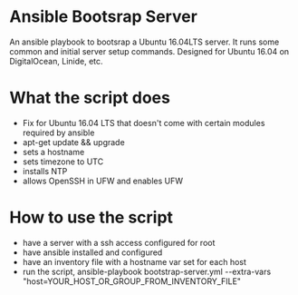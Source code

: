 # Ansible Bootsrap Server
An ansible playbook to bootsrap a Ubuntu 16.04LTS server.  It runs some common and initial server setup commands.  Designed for Ubuntu 16.04 on DigitalOcean, Linide, etc.

# What the script does
- Fix for Ubuntu 16.04 LTS that doesn't come with certain modules required by ansible
- apt-get update && upgrade
- sets a hostname
- sets timezone to UTC
- installs NTP
- allows OpenSSH in UFW and enables UFW

# How to use the script
- have a server with a ssh access configured for root
- have ansible installed and configured
- have an inventory file with a hostname var set for each host
- run the script, ansible-playbook bootstrap-server.yml --extra-vars "host=YOUR_HOST_OR_GROUP_FROM_INVENTORY_FILE"
